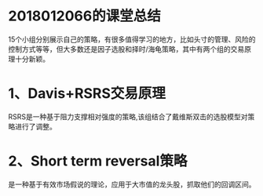2018012066的课堂总结
===
15个小组分别展示自己的策略，有很多值得学习的地方，比如头寸的管理、风险的控制方式等等，但大多数还是因子选股和择时/海龟策略，其中有两个组的交易原理十分新颖。
# 1、Davis+RSRS交易原理
RSRS是一种基于阻力支撑相对强度的策略,该组结合了戴维斯双击的选股模型对策略进行了调整。
# 2、Short term reversal策略
是一种基于有效市场假说的理论，应用于大市值的龙头股，抓取他们的回调区间。
